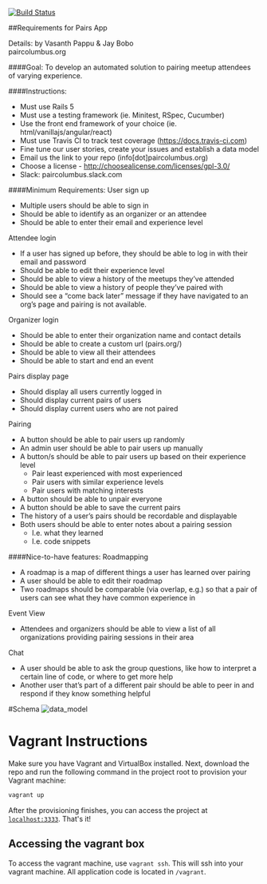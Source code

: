 [![Build Status](https://travis-ci.org/paircolumbus/pairs2.svg?branch=master)](https://travis-ci.org/paircolumbus/pairs2)

##Requirements for Pairs App

Details:
by Vasanth Pappu & Jay Bobo  
paircolumbus.org

####Goal:
To develop an automated solution to pairing meetup attendees of varying experience.

####Instructions:
* Must use Rails 5
* Must use a testing framework (ie. Minitest, RSpec, Cucumber)
* Use the front end framework of your choice (ie. html/vanillajs/angular/react)
* Must use Travis CI to track test coverage (https://docs.travis-ci.com)
* Fine tune our user stories, create your issues and establish a data model 
* Email us the link to your repo (info[dot]paircolumbus.org)
* Choose a license - http://choosealicense.com/licenses/gpl-3.0/
* Slack: paircolumbus.slack.com


####Minimum Requirements:
User sign up
* Multiple users should be able to sign in
* Should be able to identify as an organizer or an attendee
* Should be able to enter their email and experience level

Attendee login
* If a user has signed up before, they should be able to log in with their email and password
* Should be able to edit their experience level
* Should be able to view a history of the meetups they’ve attended
* Should be able to view a history of people they’ve paired with
* Should see a “come back later” message if they have navigated to an org’s page and pairing is not available.


Organizer login
* Should be able to enter their organization name and contact details
* Should be able to create a custom url (pairs.org/<custom-org>)
* Should be able to view all their attendees
* Should be able to start and end an event


Pairs display page
* Should display all users currently logged in
* Should display current pairs of users
* Should display current users who are not paired


Pairing
* A button should be able to pair users up randomly
* An admin user should be able to pair users up manually
* A button/s should be able to pair users up based on their experience level
   * Pair least experienced with most experienced
   * Pair users with similar experience levels
   * Pair users with matching interests
* A button should be able to unpair everyone
* A button should be able to save the current pairs
* The history of a user’s pairs should be recordable and displayable
* Both users should be able to enter notes about a pairing session
   * I.e. what they learned
   * I.e. code snippets


####Nice-to-have features:
Roadmapping
* A roadmap is a map of different things a user has learned over pairing
* A user should be able to edit their roadmap
* Two roadmaps should be comparable (via overlap, e.g.) so that a pair of users can see what they have common experience in


Event View
* Attendees and organizers should be able to view a list of all organizations providing pairing sessions in their area


Chat
* A user should be able to ask the group questions, like how to interpret a certain line of code, or where to get more help
* Another user that’s part of a different pair should be able to peer in and respond if they know something helpful


#Schema
![data_model](https://cloud.githubusercontent.com/assets/15950650/17644632/d8985f3c-6159-11e6-9906-22379f5edd26.png)

# Vagrant Instructions

Make sure you have Vagrant and VirtualBox installed. Next, download the repo and run the following command in the project root to provision your Vagrant machine:

```bash
vagrant up
```

After the provisioning finishes, you can access the project at [`localhost:3333`](http://localhost:3333). That's it!

## Accessing the vagrant box

To access the vagrant machine, use `vagrant ssh`. This will ssh into your
vagrant machine. All application code is located in `/vagrant`.

